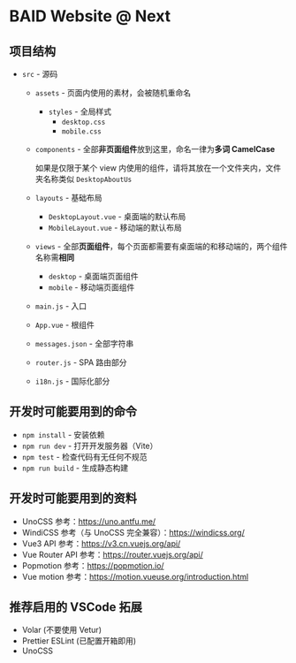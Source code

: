 # BAID Website @ Next

## 项目结构

- `src` - 源码

  - `assets` - 页面内使用的素材，会被随机重命名
    - `styles` - 全局样式
      - `desktop.css`
      - `mobile.css`
  - `components` - 全部**非页面组件**放到这里，命名一律为**多词 CamelCase**

    如果是仅限于某个 view 内使用的组件，请将其放在一个文件夹内，文件夹名称类似 `DesktopAboutUs`

  - `layouts` - 基础布局

    - `DesktopLayout.vue` - 桌面端的默认布局
    - `MobileLayout.vue` - 移动端的默认布局

  - `views` - 全部**页面组件**，每个页面都需要有桌面端的和移动端的，两个组件名称需**相同**
    - `desktop` - 桌面端页面组件
    - `mobile` - 移动端页面组件
  - `main.js` - 入口
  - `App.vue` - 根组件
  - `messages.json` - 全部字符串
  - `router.js` - SPA 路由部分
  - `i18n.js` - 国际化部分

## 开发时可能要用到的命令

- `npm install` - 安装依赖
- `npm run dev` - 打开开发服务器（Vite）
- `npm test` - 检查代码有无任何不规范
- `npm run build` - 生成静态构建

## 开发时可能要用到的资料

- UnoCSS 参考：<https://uno.antfu.me/>
- WindiCSS 参考（与 UnoCSS 完全兼容）：<https://windicss.org/>
- Vue3 API 参考：<https://v3.cn.vuejs.org/api/>
- Vue Router API 参考：<https://router.vuejs.org/api/>
- Popmotion 参考：<https://popmotion.io/>
- Vue motion 参考：<https://motion.vueuse.org/introduction.html>

## 推荐启用的 VSCode 拓展

- Volar (不要使用 Vetur)
- Prettier ESLint (已配置开箱即用)
- UnoCSS
